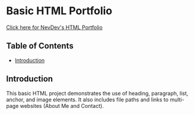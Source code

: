 # Basic HTML Portfolio 

[Click here for NevDev's HTML Portfolio](https://nrjbrown.github.io/html-portfolio/)

## Table of Contents
- [Introduction](#introduction)

## Introduction
This basic HTML project demonstrates the use of heading, paragraph, list, anchor, and image elements. It also includes file paths and links to multi-page websites (About Me and Contact).
